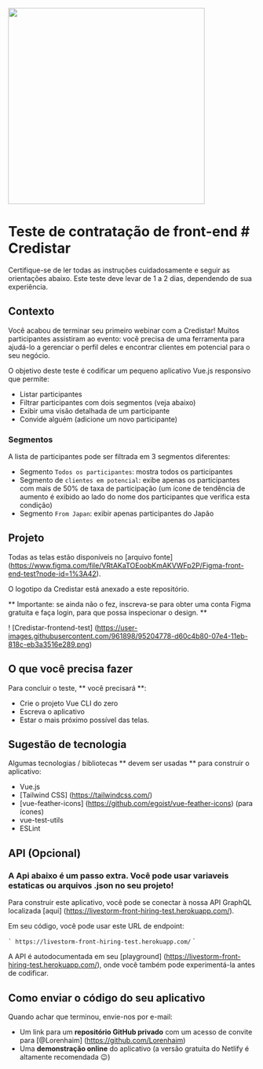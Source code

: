 <p align = "left">
  <img width = "400" src = "https://credistar.com.br/wp-content/uploads/2020/09/fundo-branco.png">
</p>

# Teste de contratação de front-end # Credistar

Certifique-se de ler todas as instruções cuidadosamente e seguir as orientações abaixo. Este teste deve levar de 1 a 2 dias, dependendo de sua experiência.

## Contexto

Você acabou de terminar seu primeiro webinar com a Credistar! Muitos participantes assistiram ao evento: você precisa de uma ferramenta para ajudá-lo a gerenciar o perfil deles e encontrar clientes em potencial para o seu negócio.

O objetivo deste teste é codificar um pequeno aplicativo Vue.js responsivo que permite:

- Listar participantes
- Filtrar participantes com dois segmentos (veja abaixo)
- Exibir uma visão detalhada de um participante
- Convide alguém (adicione um novo participante)

### Segmentos

A lista de participantes pode ser filtrada em 3 segmentos diferentes:

- Segmento `Todos os participantes`: mostra todos os participantes
- Segmento de `clientes em potencial`: exibe apenas os participantes com mais de 50% de taxa de participação (um ícone de tendência de aumento é exibido ao lado do nome dos participantes que verifica esta condição)
- Segmento `From Japan`: exibir apenas participantes do Japão

## Projeto

Todas as telas estão disponíveis no [arquivo fonte] (https://www.figma.com/file/VRtAKaTOEoobKmAKVWFp2P/Figma-front-end-test?node-id=1%3A42).

O logotipo da Credistar está anexado a este repositório.

** Importante: se ainda não o fez, inscreva-se para obter uma conta Figma gratuita e faça login, para que possa inspecionar o design. **

! [Credistar-frontend-test] (https://user-images.githubusercontent.com/961898/95204778-d60c4b80-07e4-11eb-818c-eb3a3516e289.png)

## O que você precisa fazer

Para concluir o teste, ** você precisará **:

- Crie o projeto Vue CLI do zero
- Escreva o aplicativo
- Estar o mais próximo possível das telas.

## Sugestão de tecnologia

Algumas tecnologias / bibliotecas ** devem ser usadas ** para construir o aplicativo:

- Vue.js
- [Tailwind CSS] (https://tailwindcss.com/)
- [vue-feather-icons] (https://github.com/egoist/vue-feather-icons) (para ícones)
- vue-test-utils
- ESLint

## API (Opcional)

### A Api abaixo é um passo extra. Você pode usar variaveis estaticas ou arquivos .json no seu projeto!

Para construir este aplicativo, você pode se conectar à nossa API GraphQL localizada [aqui] (https://livestorm-front-hiring-test.herokuapp.com/).

Em seu código, você pode usar este URL de endpoint:

`` `
https://livestorm-front-hiring-test.herokuapp.com/
`` `

A API é autodocumentada em seu [playground] (https://livestorm-front-hiring-test.herokuapp.com/), onde você também pode experimentá-la antes de codificar.

## Como enviar o código do seu aplicativo

Quando achar que terminou, envie-nos por e-mail:
- Um link para um  **repositório GitHub privado** com um acesso de convite para [@Lorenhaim] (https://github.com/Lorenhaim)
- Uma **demonstração online** do aplicativo (a versão gratuita do Netlify é altamente recomendada 😉️)
